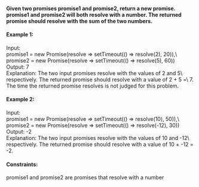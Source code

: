 #### Given two promises promise1 and promise2, return a new promise. promise1 and promise2 will both resolve with a number. The returned promise should resolve with the sum of the two numbers.


#### Example 1:

Input:\
promise1 = new Promise(resolve => setTimeout(() => resolve(2), 20)),\ 
promise2 = new Promise(resolve => setTimeout(() => resolve(5), 60))\
Output: 7\
Explanation: The two input promises resolve with the values of 2 and 5\ respectively. The returned promise should resolve with a value of 2 + 5 =\ 7. The time the returned promise resolves is not judged for this problem.

#### Example 2:

Input:\
promise1 = new Promise(resolve => setTimeout(() => resolve(10), 50)),\ 
promise2 = new Promise(resolve => setTimeout(() => resolve(-12), 30))\
Output: -2\
Explanation: The two input promises resolve with the values of 10 and -12\ respectively. The returned promise should resolve with a value of 10 + -12 = -2.

#### Constraints:

promise1 and promise2 are promises that resolve with a number
